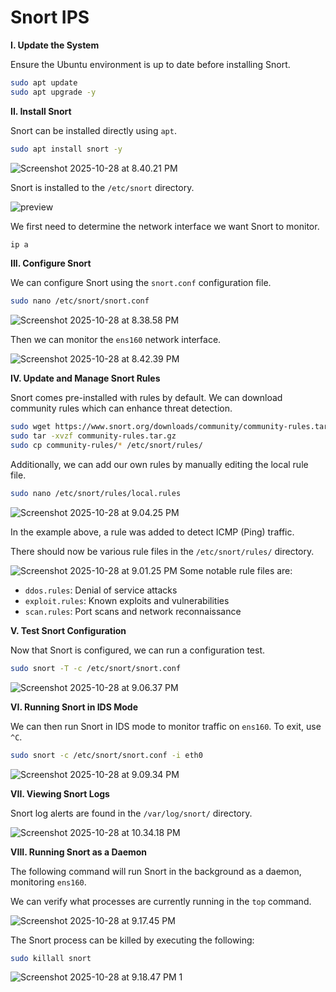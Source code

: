 # Snort IPS

**I. Update the System**

Ensure the Ubuntu environment is up to date before installing Snort.

```sh
sudo apt update
sudo apt upgrade -y
```

**II. Install Snort**

Snort can be installed directly using `apt`.

```sh
sudo apt install snort -y
```

![Screenshot 2025-10-28 at 8.40.21 PM](./img/Screenshot%202025-10-28%20at%208.40.21%20PM.png)

Snort is installed to the `/etc/snort` directory.

![preview](./img/preview.jpeg)

We first need to determine the network interface we want Snort to monitor.

```sh
ip a
```

**III. Configure Snort**

We can configure Snort using the `snort.conf` configuration file.

```sh
sudo nano /etc/snort/snort.conf
```

![Screenshot 2025-10-28 at 8.38.58 PM](./img/Screenshot%202025-10-28%20at%208.38.58%20PM.png)

Then we can monitor the `ens160` network interface.

![Screenshot 2025-10-28 at 8.42.39 PM](./img/Screenshot%202025-10-28%20at%208.42.39%20PM.png)

**IV. Update and Manage Snort Rules**

Snort comes pre-installed with rules by default. We can download community rules which can enhance threat detection.

```sh
sudo wget https://www.snort.org/downloads/community/community-rules.tar.gz
sudo tar -xvzf community-rules.tar.gz
sudo cp community-rules/* /etc/snort/rules/
```

Additionally, we can add our own rules by manually editing the local rule file.

```sh
sudo nano /etc/snort/rules/local.rules
```

![Screenshot 2025-10-28 at 9.04.25 PM](./img/Screenshot%202025-10-28%20at%209.04.25%20PM.png)

In the example above, a rule was added to detect ICMP (Ping) traffic.

There should now be various rule files in the `/etc/snort/rules/` directory.

![Screenshot 2025-10-28 at 9.01.25 PM](./img/Screenshot%202025-10-28%20at%209.01.25%20PM.png)
Some notable rule files are:
- `ddos.rules`: Denial of service attacks
- `exploit.rules`: Known exploits and vulnerabilities
- `scan.rules`: Port scans and network reconnaissance

**V. Test Snort Configuration**

Now that Snort is configured, we can run a configuration test.

```sh
sudo snort -T -c /etc/snort/snort.conf
```

![Screenshot 2025-10-28 at 9.06.37 PM](./img/Screenshot%202025-10-28%20at%209.06.37%20PM.png)

**VI. Running Snort in IDS Mode**

We can then run Snort in IDS mode to monitor traffic on `ens160`. To exit, use `^C`.

```sh
sudo snort -c /etc/snort/snort.conf -i eth0
```

![Screenshot 2025-10-28 at 9.09.34 PM](./img/Screenshot%202025-10-28%20at%209.09.34%20PM.png)

**VII. Viewing Snort Logs**

Snort log alerts are found in the `/var/log/snort/` directory.

![Screenshot 2025-10-28 at 10.34.18 PM](./img/Screenshot%202025-10-28%20at%2010.34.18%20PM.png)

**VIII. Running Snort as a Daemon**

The following command will run Snort in the background as a daemon, monitoring `ens160`.

We can verify what processes are currently running in the `top` command.

![Screenshot 2025-10-28 at 9.17.45 PM](./img/Screenshot%202025-10-28%20at%209.17.45%20PM.png)

The Snort process can be killed by executing the following:

```sh
sudo killall snort
```
![Screenshot 2025-10-28 at 9.18.47 PM 1](./img/Screenshot%202025-10-28%20at%209.18.47%20PM%201.png)